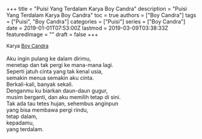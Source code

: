 +++
title = "Puisi Yang Terdalam Karya Boy Candra"
description = "Puisi Yang Terdalam Karya Boy Candra"
toc = true
authors = ["Boy Candra"]
tags = ["Puisi", "Boy Candra"]
categories = ["Puisi"]
series = ["Boy Candra"]
date = 2019-01-01T07:53:00Z
lastmod = 2019-03-09T03:38:33Z
featuredImage = ""
draft = false
+++

<div style="text-align: justify;">
<div style="font-size: small;">Karya <a href="/authors/boy-candra/" target="_blank">Boy Candra</a></div><br />
Aku ingin pulang ke dalam dirimu,<br />menetap dan tak pergi ke mana-mana lagi.<br />Seperti jatuh cinta yang tak kenal usia,<br />semakin menua semakin aku cinta.<br />Berkali-kali, banyak sekali.<br />Denganmu ku biarkan daun-daun gugur,<br />musim berganti, dan aku memilih tetap di sini.<br />Tak ada tau tetes hujan, sehembus anginpun<br />yang bisa membawa pergi rindu,<br />tetap dalam,<br />kepadamu,<br />yang terdalam.</div>
